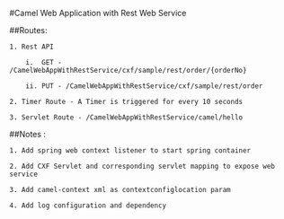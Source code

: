 #Camel Web Application with Rest Web Service

##Routes:

    1. Rest API

        i.  GET - /CamelWebAppWithRestService/cxf/sample/rest/order/{orderNo}

        ii. PUT - /CamelWebAppWithRestService/cxf/sample/rest/order

    2. Timer Route - A Timer is triggered for every 10 seconds

    3. Servlet Route - /CamelWebAppWithRestService/camel/hello

##Notes : 

    1. Add spring web context listener to start spring container

    2. Add CXF Servlet and corresponding servlet mapping to expose web service 

    3. Add camel-context xml as contextconfiglocation param

    4. Add log configuration and dependency